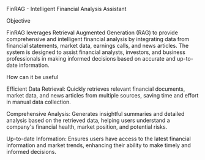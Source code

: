 FinRAG - Intelligent Financial Analysis Assistant

Objective

FinRAG leverages Retrieval Augmented Generation (RAG) to provide comprehensive and intelligent financial analysis by integrating data from financial statements, market data, earnings calls, and news articles. The system is designed to assist financial analysts, investors, and business professionals in making informed decisions based on accurate and up-to-date information.

How can it be useful

Efficient Data Retrieval: Quickly retrieves relevant financial documents, market data, and news articles from multiple sources, saving time and effort in manual data collection.

Comprehensive Analysis: Generates insightful summaries and detailed analysis based on the retrieved data, helping users understand a company's financial health, market position, and potential risks.

Up-to-date Information: Ensures users have access to the latest financial information and market trends, enhancing their ability to make timely and informed decisions.
